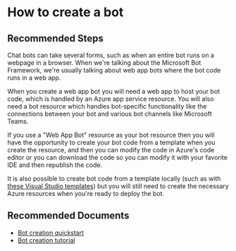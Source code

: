 <properties
	pageTitle="How to create a bot"
	description="How to create a bot"
	service="Microsoft.BotService"
	resource="botServices"
	authors="meetshamir"
	ms.author="v-kydela,prpillai,hailiu,saziz"
	displayOrder="217"
	selfHelpType="resource"
	supportTopicIds="32688644"
	resourceTags=""
	productPesIds="16152"
	cloudEnvironments="public,BlackForest,Fairfax,Mooncake, usnat, ussec"
	articleId="CD206173-CCDC-4731-B3B7-BC8910C58990"
	ownershipId="Compute_BotService"
/>

# How to create a bot

## **Recommended Steps**
Chat bots can take several forms, such as when an entire bot runs on a webpage in a browser. When we're talking about the Microsoft Bot Framework, we're usually talking about web app bots where the bot code runs in a web app. 

When you create a web app bot you will need a web app to host your bot code, which is handled by an Azure app service resource. You will also need a bot resource which handles bot-specific functionality like the connections between your bot and various bot channels like Microsoft Teams. 

If you use a "Web App Bot" resource as your bot resource then you will have the opportunity to create your bot code from a template when you create the resource, and then you can modify the code in Azure's code editor or you can download the code so you can modify it with your favorite IDE and then republish the code. 

It is also possible to create bot code from a template locally (such as with [these Visual Studio templates](https://marketplace.visualstudio.com/items?itemName=BotBuilder.botbuilderv4)) but you will still need to create the necessary Azure resources when you're ready to deploy the bot.


## **Recommended Documents**

- [Bot creation quickstart](https://docs.microsoft.com/azure/bot-service/abs-quickstart)
- [Bot creation tutorial](https://docs.microsoft.com/azure/bot-service/bot-builder-tutorial-basic-deploy)

